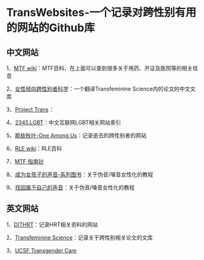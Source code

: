 # TransWebsites-一个记录对跨性别有用的网站的Github库

## 中文网站

1、[MTF wiki](mtf.wiki)：MTF百科，在上面可以查到很多关于用药、开证及医院等的相关信息

2、[女性倾向跨性别者科学](tfsci.mtf.wiki/zh-cn/)：一个翻译Transfeminine Science内的论文的中文文库

3、[Project Trans](project-trans.org)：

4、[2345.LGBT](2345.lgbt/zh-cn/)：中文互联网LGBT相关网站索引

5、[那些秋叶-One Among Us](one-among.us)：记录逝去的跨性别者的网站

6、[RLE wiki](rle.wiki)：RLE百科

7、[MTF 指南针](mtf.party)

8、[成为女孩子的声音-系列图书](vocal.mtf.wiki)：关于伪音/嗓音女性化的教程

9、[找回属于自己的声音](https://yzyz2022.notion.site/72d29a176da64aec9c4aa12060241eaa)：关于伪音/嗓音女性化的教程

## 英文网站

1、[DITHRT](https://diyhrt.wiki/index)：记录HRT相关资料的网站

2、[Transfeminine Science](https://transfemscience.org/)：记录关于跨性别相关论文的文库

3、[UCSF Transgender Care](transcare.ucsf.edu)
